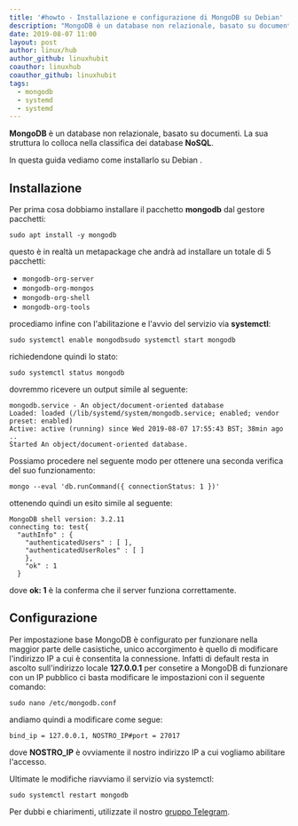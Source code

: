 ```yaml
---
title: '#howto - Installazione e configurazione di MongoDB su Debian'
description: "MongoDB è un database non relazionale, basato su documenti. La sua struttura lo colloca nella classifica dei database NoSQL."
date: 2019-08-07 11:00
layout: post
author: linux/hub
author_github: linuxhubit
coauthor: linuxhub
coauthor_github: linuxhubit
tags:
  - mongodb  
  - systemd  
  - systemd
---
```

**MongoDB** è un database non relazionale, basato su documenti. La sua struttura lo colloca nella classifica dei database **NoSQL**.

In questa guida vediamo come installarlo su Debian .

## Installazione

Per prima cosa dobbiamo installare il pacchetto **mongodb** dal gestore pacchetti:

    sudo apt install -y mongodb

questo è in realtà un metapackage che andrà ad installare un totale di 5 pacchetti:

*   `mongodb-org-server`
*   `mongodb-org-mongos`
*   `mongodb-org-shell`
*   `mongodb-org-tools`

procediamo infine con l'abilitazione e l'avvio del servizio via **systemctl**:

    sudo systemctl enable mongodbsudo systemctl start mongodb

richiedendone quindi lo stato:

    sudo systemctl status mongodb

dovremmo ricevere un output simile al seguente:

    mongodb.service - An object/document-oriented database   
    Loaded: loaded (/lib/systemd/system/mongodb.service; enabled; vendor preset: enabled)   
    Active: active (running) since Wed 2019-08-07 17:55:43 BST; 38min ago     
    ..
    Started An object/document-oriented database.

Possiamo procedere nel seguente modo per ottenere una seconda verifica del suo funzionamento:

    mongo --eval 'db.runCommand({ connectionStatus: 1 })'

ottenendo quindi un esito simile al seguente:

    MongoDB shell version: 3.2.11
    connecting to: test{        
      "authInfo" : {                
        "authenticatedUsers" : [ ],                
        "authenticatedUserRoles" : [ ]        
        },        
        "ok" : 1
      }

dove **ok: 1** è la conferma che il server funziona correttamente.

## Configurazione

Per impostazione base MongoDB è configurato per funzionare nella maggior parte delle casistiche, unico accorgimento è quello di modificare l'indirizzo IP a cui è consentita la connessione. Infatti di default resta in ascolto sull'indirizzo locale **127.0.0.1** per consetire a MongoDB di funzionare con un IP pubblico ci basta modificare le impostazioni con il seguente comando:

    sudo nano /etc/mongodb.conf

andiamo quindi a modificare come segue:

    bind_ip = 127.0.0.1, NOSTRO_IP#port = 27017

dove **NOSTRO_IP** è ovviamente il nostro indirizzo IP a cui vogliamo abilitare l'accesso.

Ultimate le modifiche riavviamo il servizio via systemctl:

    sudo systemctl restart mongodb

Per dubbi e chiarimenti, utilizzate il nostro [gruppo Telegram](https://t.me/linuxpeople).
